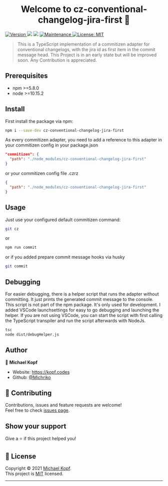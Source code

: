<h1 align="center">Welcome to cz-conventional-changelog-jira-first 👋</h1>
<p>
  <a href="https://www.npmjs.com/package/cz-conventional-changelog-jira-first" target="_blank">
    <img alt="Version" src="https://img.shields.io/npm/v/cz-conventional-changelog-jira-first.svg">
  </a>
  <img src="https://img.shields.io/badge/npm-%3E%3D5.5.0-blue.svg" />
  <img src="https://img.shields.io/badge/node-%3E%3D10.0.0-blue.svg" />
  <a href="https://github.com/Michriko/cz-conventional-changelog-jira-first/graphs/commit-activity" target="_blank">
    <img alt="Maintenance" src="https://img.shields.io/badge/Maintained%3F-yes-green.svg" />
  </a>
  <a href="https://github.com/Michriko/cz-conventional-changelog-jira-first/blob/master/LICENSE" target="_blank">
    <img alt="License: MIT" src="https://img.shields.io/github/license/Michriko/cz-conventional-changelog-jira-first" />
  </a>
</p>


> This is a TypeScript implementation of a commitizen adapter for conventional changelogs, with the jira id as first item in the commit message head. This Project is in an early state but will be improved soon. Any Contribution is appreciated.

## Prerequisites
- npm >=5.8.0
- node >=10.15.2

## Install
First install the package via npm:
```sh
npm i --save-dev cz-conventional-changelog-jira-first
```

As every commitizen adapter, you need to add a reference to this adapter in your commitizen config in your package.json
```json
"commitizen": {
  "path": "./node_modules/cz-conventional-changelog-jira-first"
}
```

or your commitizen config file .czrz
```json
{
  "path": "./node_modules/cz-conventional-changelog-jira-first"
}

```
## Usage
Just use your configured default commitizen command:

```sh
git cz
```
or 
```sh
npm run commit
```
or if you added prepare commit message hooks via husky
```sh
git commit
```

## Debugging
For easier debugging, there is a helper script that runs the adapter without committing. It just prints the generated commit message to the console. This script is not part of the npm package. It's only used for development.
I added VSCode launchsettings for easy to go debugging and launching the helper. If you are not using VSCode, you can start the script with first calling the TypeScript transpiler and run the script afterwards with NodeJs.

```sh
tsc
node dist/debugHelper.js
```

## Author

👤 **Michael Kopf**

* Website: https://kopf.codes
* Github: [@Michriko](https://github.com/Michriko)

## 🤝 Contributing

Contributions, issues and feature requests are welcome!<br />Feel free to check [issues page](https://github.com/Michriko/cz-conventional-changelog-jira-first/issues). 

## Show your support

Give a ⭐️ if this project helped you!

## 📝 License

Copyright © 2021 [Michael Kopf](https://github.com/Michriko).<br />
This project is [MIT](https://github.com/Michriko/cz-conventional-changelog-jira-first/blob/master/LICENSE) licensed.

***

